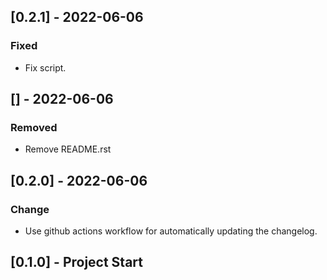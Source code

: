 ## [0.2.1] - 2022-06-06
### Fixed
-  Fix script.

## [] - 2022-06-06
### Removed
-  Remove README.rst

## [0.2.0] - 2022-06-06
### Change
-  Use github actions workflow for automatically updating the changelog.

## [0.1.0] - Project Start

